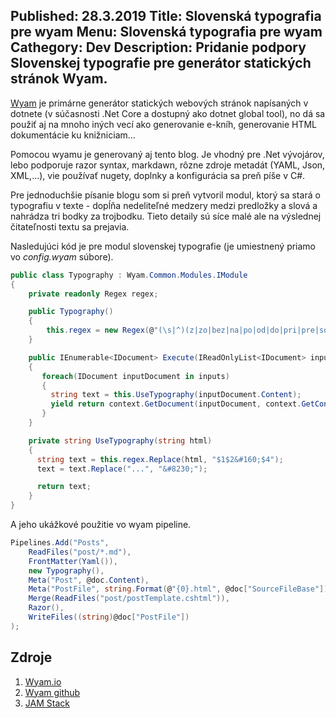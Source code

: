 Published: 28.3.2019
Title: Slovenská typografia pre wyam
Menu: Slovenská typografia pre wyam
Cathegory: Dev
Description: Pridanie podpory Slovenskej typografie pre generátor statických stránok Wyam.
---
[Wyam](https://wyam.io/) je primárne generátor statických webových stránok napísaných v dotnete (v súčasnosti .Net Core a dostupný ako dotnet global tool), no dá sa použiť aj na mnoho iných vecí ako generovanie e-kníh, generovanie HTML dokumentácie ku knižniciam...

Pomocou wyamu je generovaný aj tento blog. Je vhodný pre .Net vývojárov, lebo podporuje razor syntax, markdawn, rôzne zdroje metadát (YAML, Json, XML,...), vie používať nugety, doplnky a konfigurácia sa preň píše v C#.

Pre jednoduchšie písanie blogu som si preň vytvoril modul, ktorý sa stará o typografiu v texte - dopĺňa nedeliteľné medzery medzi predložky a slová a nahrádza tri bodky za trojbodku.
Tieto detaily sú síce malé ale na výslednej čitateľnosti textu sa prejavia.

Nasledujúci kód je pre modul slovenskej typografie (je umiestnený priamo vo _config.wyam_ súbore).

```cs
public class Typography : Wyam.Common.Modules.IModule
{
    private readonly Regex regex;

    public Typography()
    {
        this.regex = new Regex(@"(\s|^)(z|zo|bez|na|po|od|do|pri|pre|so|miesto|o|v|s|za|a|i|ani|aj|najprv|potom|ešte|ale|no|lež|jednako|alebo|buď|či|že|aby|čo|aký|ktorý|kde|keď|kým|kde|k|ku|čo|akoby|lebo|pretože|predsa)(\s+)([^\p{Cc}\p{Cf}\p{Z}]+)", RegexOptions.Compiled | RegexOptions.IgnoreCase);
    }

    public IEnumerable<IDocument> Execute(IReadOnlyList<IDocument> inputs, IExecutionContext context)
    {
       foreach(IDocument inputDocument in inputs)
       {
         string text = this.UseTypography(inputDocument.Content);
         yield return context.GetDocument(inputDocument, context.GetContentStream(text), null, true);
       }
    }

    private string UseTypography(string html)
    {
      string text = this.regex.Replace(html, "$1$2&#160;$4");
      text = text.Replace("...", "&#8230;");

      return text;
    }
}
```

A jeho ukážkové použitie vo wyam pipeline.

```cs
Pipelines.Add("Posts",
    ReadFiles("post/*.md"),
    FrontMatter(Yaml()),
    new Typography(),
    Meta("Post", @doc.Content),
    Meta("PostFile", string.Format(@"{0}.html", @doc["SourceFileBase"])),
    Merge(ReadFiles("post/postTemplate.cshtml")),
    Razor(),
    WriteFiles((string)@doc["PostFile"])
);
```

## Zdroje
1. [Wyam.io](https://wyam.io/)
1. [Wyam github](https://github.com/Wyamio/Wyam)
1. [JAM Stack](https://jamstack.org/)